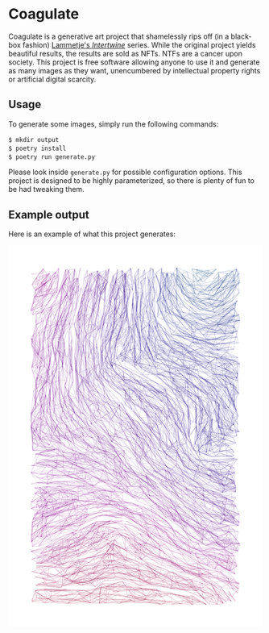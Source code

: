 # Coagulate

Coagulate is a generative art project that shamelessly rips off (in a black-box
fashion) [Lammetje's _Intertwine_](https://www.fxhash.xyz/generative/23186)
series. While the original project yields beautiful results, the results are
sold as NFTs. NTFs are a cancer upon society. This project is free software
allowing anyone to use it and generate as many images as they want,
unencumbered by intellectual property rights or artificial digital scarcity.

## Usage

To generate some images, simply run the following commands:

```bash
$ mkdir output
$ poetry install
$ poetry run generate.py
```

Please look inside `generate.py` for possible configuration options. This
project is designed to be highly parameterized, so there is plenty of fun to be
had tweaking them.

## Example output

Here is an example of what this project generates:

![](example.png)
